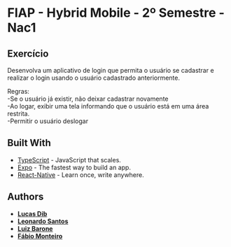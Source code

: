 # FIAP - Hybrid Mobile - 2º Semestre - Nac1

## Exercício
Desenvolva um aplicativo de login que permita o usuário se cadastrar e realizar o login usando o usuário cadastrado anteriormente.

Regras: \
-Se o usuário já existir, não deixar cadastrar novamente \
-Ao logar, exibir uma tela informando que o usuário está em uma área restrita. \
-Permitir o usuário deslogar

## Built With

* [TypeScript](https://www.typescriptlang.org/) - JavaScript that scales.
* [Expo](https://expo.io/) - The fastest way to build an app.
* [React-Native](https://reactnative.dev/) - Learn once, write anywhere.


## Authors

* **[Lucas Dib](https://github.com/LucasDibz)**
* **[Leonardo Santos](https://github.com/Leonnard19)**
* **[Luiz Barone](https://github.com/BaroneLuiz)**
* **[Fábio Monteiro](https://github.com/Monteifa)**

